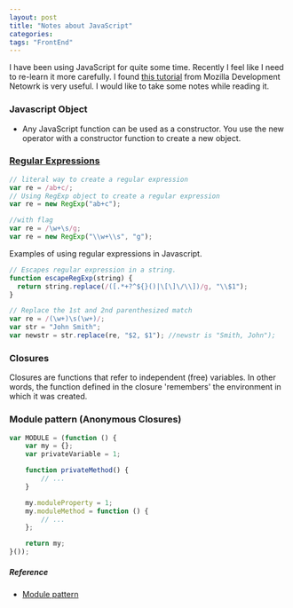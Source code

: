 ```yaml
---
layout: post
title: "Notes about JavaScript"
categories:
tags: "FrontEnd"
---
```


I have been using JavaScript for quite some time. Recently I feel like I need to re-learn it more carefully. I found [this tutorial](https://developer.mozilla.org/en-US/docs/Web/JavaScript/Guide) from Mozilla Development Netowrk is very useful. I would like to take some notes while reading it.

### Javascript Object

- Any JavaScript function can be used as a constructor. You use the new operator with a constructor function to create a new object.


### [Regular Expressions](https://developer.mozilla.org/en-US/docs/Web/JavaScript/Guide/Regular_Expressions)
```javascript
// literal way to create a regular expression
var re = /ab+c/;
// Using RegExp object to create a regular expression
var re = new RegExp("ab+c");

//with flag
var re = /\w+\s/g;
var re = new RegExp("\\w+\\s", "g");
```

Examples of using regular expressions in Javascript.

```javascript
// Escapes regular expression in a string.
function escapeRegExp(string) {
  return string.replace(/([.*+?^${}()|\[\]\/\\])/g, "\\$1");
}

// Replace the 1st and 2nd parenthesized match
var re = /(\w+)\s(\w+)/;
var str = "John Smith";
var newstr = str.replace(re, "$2, $1"); //newstr is "Smith, John");
```


### Closures

Closures are functions that refer to independent (free) variables. In other words, the function defined in the closure 'remembers' the environment in which it was created.

### Module pattern (Anonymous Closures)

```javascript
var MODULE = (function () {
	var my = {};
    var privateVariable = 1;

	function privateMethod() {
		// ...
	}

	my.moduleProperty = 1;
	my.moduleMethod = function () {
		// ...
	};

	return my;
}());
```


##### Reference
- [Module pattern](http://www.adequatelygood.com/JavaScript-Module-Pattern-In-Depth.html)